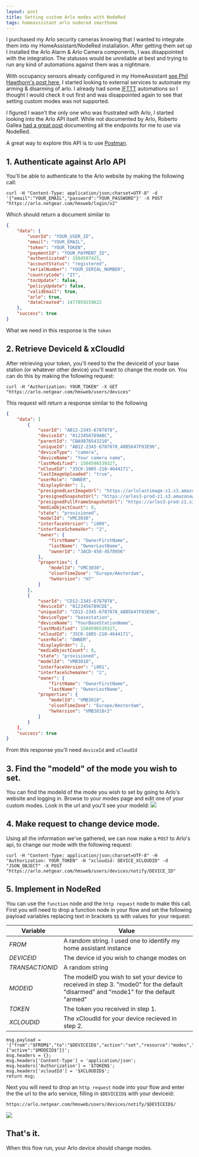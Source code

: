 ```yaml
---
layout: post
title: Setting custom Arlo modes with NodeRed
tags: homeassistant arlo nodered smarthome
---
```


I purchased my Arlo security cameras knowing that I wanted to integrate them into my HomeAssistant/NodeRed installation. After getting them set up I installed the Arlo Alarm
& Arlo Camera components, I was disappointed with the integration. The statuses would be unreliable at best and trying to run any kind of automations against them was a nightmare.


With occupancy sensors already configured in my HomeAssistant [see Phil Hawthorn's post here](https://philhawthorne.com/making-home-assistants-presence-detection-not-so-binary/), I started looking 
to external services to automate my arming & disarming of arlo. I already had some [IFTTT](https://ifttt.com) automations so I thought I would check it out first and was disappointed again to see
that setting custom modes was not supported.

I figured I wasn't the only one who was frustrated with Arlo, I started looking into the Arlo API itself. While not documented by Arlo, Roberto Gallea [had a great post](https://www.robertogallea.com/blog/netgear-arlo-api) documenting all the endpoints
for me to use via NodeRed. 

A great way to explore this API is to use [Postman](https://www.getpostman.com/).

## 1. Authenticate against Arlo API
You'll be able to authenticate to the Arlo website by making the following call:
```
curl -H "Content-Type: application/json;charset=UTF-8" -d '{"email":"YOUR_EMAIL","password":"YOUR_PASSWORD"}' -X POST "https://arlo.netgear.com/hmsweb/login/v2"
```
Which should return a document similar to 

```json
{
    "data": {
        "userId": "YOUR_USER_ID",
        "email": "YOUR_EMAIL",
        "token": "YOUR_TOKEN",
        "paymentId": "YOUR_PAYMENT_ID",
        "authenticated": 1504597425,
        "accountStatus": "registered",
        "serialNumber": "YOUR_SERIAL_NUMBER",
        "countryCode": "IT",
        "tocUpdate": false,
        "policyUpdate": false,
        "validEmail": true,
        "arlo": true,
        "dateCreated": 1477059159622
    },
    "success": true
}
```

What we need in this response is the `token`

## 2. Retrieve DeviceId & xCloudId
After retrieving your token, you'll need to the the deviceId of your base station (or whatever other device) you'll want to change the mode on. You can do this by making the following request:
```
curl -H "Authorization: YOUR_TOKEN" -X GET "https://arlo.netgear.com/hmsweb/users/devices"
```

This request will return a response similar to the following

```json
{
    "data": [
        {
            "userId": "AB12-2345-6787878",
            "deviceId": "0123456789ABC",
            "parentId": "CBA9876543210",
            "uniqueId": "AB12-2345-6787878_48B5647F83E96",
            "deviceType": "camera",
            "deviceName": "Your camera name",
            "lastModified": 1504596539327,
            "xCloudId": "35CK-1005-210-4644171",
            "lastImageUploaded": "true",
            "userRole": "OWNER",
            "displayOrder": 1,
            "presignedLastImageUrl": "https://arlolastimage-z1.s3.amazonaws.com/......./....",
            "presignedSnapshotUrl": "https://arlos3-prod-z1.s3.amazonaws.com/.../.....",
            "presignedFullFrameSnapshotUrl": "https://arlos3-prod-z1.s3.amazonaws.com/..../.....",
            "mediaObjectCount": 0,
            "state": "provisioned",
            "modelId": "VMC3030",
            "interfaceVersion": "i000",
            "interfaceSchemaVer": "2",
            "owner": {
                "firstName": "OwnerFirstName",
                "lastName": "OwnerLastName",
                "ownerId": "3ACD-458-4578956"
            },
            "properties": {
                "modelId": "VMC3030",
                "olsonTimeZone": "Europe/Amsterdam",
                "hwVersion": "H7"
            }
        },        
        {
            "userId": "CD12-2345-6787878",
            "deviceId": "0123456789CDE",
            "uniqueId": "CD12-2345-6787878_48B5647F83E96",
            "deviceType": "basestation",
            "deviceName": "YourBaseStationName",
            "lastModified": 1504596539327,
            "xCloudId": "35CK-1005-210-4644171",
            "userRole": "OWNER",
            "displayOrder": 2,
            "mediaObjectCount": 0,
            "state": "provisioned",
            "modelId": "VMB3010",
            "interfaceVersion": "i001",
            "interfaceSchemaVer": "2",
            "owner": {
                "firstName": "OwnerFirstName",
                "lastName": "OwnerLastName",
            "properties": {
                "modelId": "VMB3010",
                "olsonTimeZone": "Europe/Amsterdam",
                "hwVersion": "VMB3010r2"
            }
        }
    ],
    "success": true
}
```    

From this response you'll need `deviceId` and `xCloudId`


## 3. Find the "modeId" of the mode you wish to set.
You can find the modeId of the mode you wish to set by going to Arlo's website and logging in. Browse to your modes page and edit one of your custom modes. Look in the url and you'll see your modeId:
<img src="https://i.imgur.com/b8ubLBN.jpg" class='img-fluid'>

## 4. Make request to change device mode.

Using all the information we've gathered, we can now make a `POST` to Arlo's api, to change our mode with the following request:
```
curl -H "Content-Type: application/json;charset=UTF-8" -H "Authorization: YOUR_TOKEN" -H "xcloudid: DEVICE_XCLOUDID" -d "JSON_OBJECT" -X POST "https://arlo.netgear.com/hmsweb/users/devices/notify/DEVICE_ID"
```

## 5. Implement in NodeRed
You can use the `function` node and the `http request` node to make this call.
First you will need to drop a function node in your flow and set the following payload variables replacing text in brackets `$$` with values for your request:


Variable | Value
--- | ---
$FROM$ | A random string. I used one to identify my home assistant instance
$DEVICEID$ | The device id you wish to change modes on
$TRANSACTIONID$ | A random string
$MODEID$ | The modeID you wish to set your device to received in step 3. "mode0" for the default "disarmed" and "mode1" for the default "armed"
$TOKEN$ | The token you received in step 1.
$XCLOUDID$ | The xCloudId for your device recieved in step 2.



```
msg.payload = '{"from":"$FROM$","to":"$DEVICEID$","action":"set","resource":"modes","transId":"$TRANSACTIONID$","publishResponse":true,"properties": {"active":"$MODEID$"}}';
msg.headers = {};
msg.headers['Content-Type'] = 'application/json';
msg.headers['Authorization'] = '$TOKEN$';
msg.headers['xcloudId'] = '$XCLOUDID$';
return msg;
```

Next you will need to drop an `http request` node into your flow and enter the the url to the arlo service, filling in `$DEVICEID$` with your deviceid:
```
https://arlo.netgear.com/hmsweb/users/devices/notify/$DEVICEID$/
```

<img src="https://i.imgur.com/S6Iv03b.jpg" class='img-fluid'>

## That's it.

When this flow run, your Arlo device should change modes.
